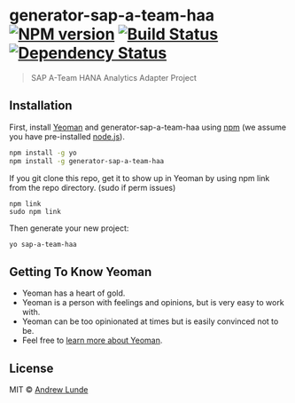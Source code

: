 # generator-sap-a-team-haa [![NPM version][npm-image]][npm-url] [![Build Status][travis-image]][travis-url] [![Dependency Status][daviddm-image]][daviddm-url]
> SAP A-Team HANA Analytics Adapter Project

## Installation

First, install [Yeoman](http://yeoman.io) and generator-sap-a-team-haa using [npm](https://www.npmjs.com/) (we assume you have pre-installed [node.js](https://nodejs.org/)).

```bash
npm install -g yo
npm install -g generator-sap-a-team-haa
```

If you git clone this repo, get it to show up in Yeoman by using npm link from the repo directory. (sudo if perm issues)
```
npm link
sudo npm link
```

Then generate your new project:

```bash
yo sap-a-team-haa
```

## Getting To Know Yeoman

 * Yeoman has a heart of gold.
 * Yeoman is a person with feelings and opinions, but is very easy to work with.
 * Yeoman can be too opinionated at times but is easily convinced not to be.
 * Feel free to [learn more about Yeoman](http://yeoman.io/).

## License

MIT © [Andrew Lunde](https://github.com/alundesap)


[npm-image]: https://badge.fury.io/js/generator-sap-a-team-haa.svg
[npm-url]: https://npmjs.org/package/generator-sap-a-team-haa
[travis-image]: https://travis-ci.com/alundesap/generator-sap-a-team-haa.svg?branch=master
[travis-url]: https://travis-ci.com/alundesap/generator-sap-a-team-haa
[daviddm-image]: https://david-dm.org/alundesap/generator-sap-a-team-haa.svg?theme=shields.io
[daviddm-url]: https://david-dm.org/alundesap/generator-sap-a-team-haa

